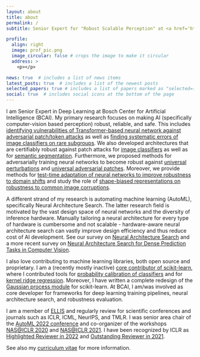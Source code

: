 ```yaml
---
layout: about
title: about
permalink: /
subtitle: Senior Expert for "Robust Scalable Perception" at <a href='https://www.bosch-ai.com/'>Bosch Center for Artificial Intelligence</a>.

profile:
  align: right
  image: prof_pic.png
  image_circular: false # crops the image to make it circular
  address: >
    <p></p>

news: true  # includes a list of news items
latest_posts: true  # includes a list of the newest posts
selected_papers: true # includes a list of papers marked as "selected={true}"
social: true  # includes social icons at the bottom of the page
---
```


I am Senior Expert in Deep Learning at Bosch Center for Artificial Intelligence (BCAI). My primary research focuses on making AI (specifically computer-vision based perception) robust, reliable, and safe. This includes [identifying vulnerabilities of Transformer-based neural network against adversarial patch/token attacks](https://openaccess.thecvf.com/content/CVPR2022/papers/Lovisotto_Give_Me_Your_Attention_Dot-Product_Attention_Considered_Harmful_for_Adversarial_CVPR_2022_paper.pdf) as well as [finding systematic errors of image classifiers on rare subgroups](https://arxiv.org/abs/2303.05072). We also developed  architectures that are certifiably robust against patch attacks for [image classifiers](https://openreview.net/forum?id=hr-3PMvDpil) as well as for [semantic segmentation](https://openreview.net/forum?id=b0JxQC7JLWh). Furthermore, we proposed methods for adversarially training neural networks to become robust against [universal perturbations](https://openaccess.thecvf.com/content_ICCV_2019/papers/Mummadi_Defending_Against_Universal_Perturbations_With_Shared_Adversarial_Training_ICCV_2019_paper.pdf) and [universal adversarial patches](https://arxiv.org/abs/2101.11453). Moreover, we provide methods for [test-time adaptation of neural networks to improve robustness to domain shifts](https://arxiv.org/abs/2106.14999) and study the role of [shape-biased representations on robustness to common image corruptions](https://openreview.net/forum?id=yUxUNaj2Sl).

A different strand of my research is automating machine learning (AutoML), specifically Neural Architecture Search. The latter research field is motivated by the vast design space of neural networks and the diversity of inference hardware. Manually tailoring a neural architecture for every type of hardware is cumbersome and not scalable - hardware-aware neural architecture search can vastly improve design efficiency and thus reduce cost of AI development. See our survey on [Neural Architecture Search](https://jmlr.org/papers/v20/18-598.html) and a more recent survey on [Neural Architecture Search for Dense Prediction Tasks in Computer Vision](https://arxiv.org/abs/2202.07242). 

I also love contributing to machine learning libraries, both open source and proprietary. I am a (recently mostly inactive) [core contributor of scikit-learn](https://scikit-learn.org/stable/about.html#authors), where I contributed tools for [probability calibration of classifiers](https://scikit-learn.org/stable/modules/calibration.html) and for [kernel ridge regression](https://scikit-learn.org/stable/modules/kernel_ridge.html). Moreover, I have written a complete redesign of the [Gaussian process module](https://github.com/scikit-learn/scikit-learn/pull/4270) for scikit-learn. At BCAI, I am/was involved as core developer for frameworks for deep learning training pipelines, neural architecture search, and robustness evaluation.

I am a member of [ELLIS](https://ellis.eu/members) and regularly review for scientific conferences and journals such as ICLR, ICML, NeurIPS, and TMLR. I was senior area chair of the [AutoML 2022 conference](https://2022.automl.cc/) and co-organizer of the workshops [NAS@ICLR 2020](https://sites.google.com/view/nas2020) and [NAS@ICLR 2021](https://sites.google.com/view/nas2021). I have been recognized by ICLR as [Highlighted Reviewer in 2022](https://iclr.cc/Conferences/2022/Reviewers) and [Outstanding Reviewer in 2021](https://iclr.cc/Conferences/2021/Reviewers).

See also my [curriculum vitae](https://registry.jsonresume.org/jmetzen) for more information.